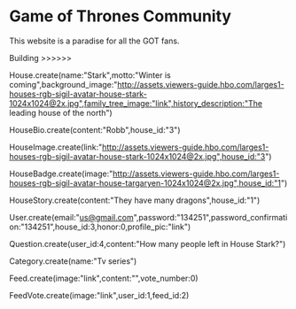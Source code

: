 # Game of Thrones Community

This website is a paradise for all the GOT fans.

Building >>>>>>


House.create(name:"Stark",motto:"Winter is coming",background_image:"http://assets.viewers-guide.hbo.com/larges1-houses-rgb-sigil-avatar-house-stark-1024x1024@2x.jpg",family_tree_image:"link",history_description:"The leading house of the north")

HouseBio.create(content:"Robb",house_id:"3")

HouseImage.create(link:"http://assets.viewers-guide.hbo.com/larges1-houses-rgb-sigil-avatar-house-stark-1024x1024@2x.jpg",house_id:"3")

HouseBadge.create(image:"http://assets.viewers-guide.hbo.com/larges1-houses-rgb-sigil-avatar-house-targaryen-1024x1024@2x.jpg",house_id:"1")

HouseStory.create(content:"They have many dragons",house_id:"1")

User.create(email:"us@gmail.com",password:"134251",password_confirmation:"134251",house_id:3,honor:0,profile_pic:"link")

Question.create(user_id:4,content:"How many people left in House Stark?")

Category.create(name:"Tv series")

Feed.create(image:"link",content:"",vote_number:0)




FeedVote.create(image:"link",user_id:1,feed_id:2)
